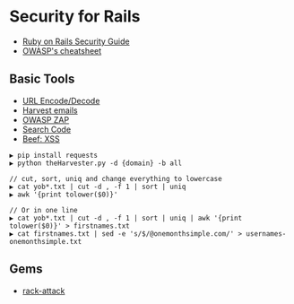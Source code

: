 # Security for Rails

* [Ruby on Rails Security Guide](http://guides.rubyonrails.org/security.html)
* [OWASP's cheatsheet](https://www.owasp.org/index.php/Ruby_on_Rails_Cheatsheet)

## Basic Tools

* [URL Encode/Decode](http://www.url-encode-decode.com/)
* [Harvest emails](https://github.com/laramies/theHarvester)
* [OWASP ZAP](https://github.com/zaproxy/zaproxy)
* [Search Code](https://searchcode.com)
* [Beef: XSS](http://beefproject.com/)

```
▶ pip install requests
▶ python theHarvester.py -d {domain} -b all
```

```
// cut, sort, uniq and change everything to lowercase
▶ cat yob*.txt | cut -d , -f 1 | sort | uniq
▶ awk '{print tolower($0)}'

// Or in one line
▶ cat yob*.txt | cut -d , -f 1 | sort | uniq | awk '{print tolower($0)}' > firstnames.txt
▶ cat firstnames.txt | sed -e 's/$/@onemonthsimple.com/' > usernames-onemonthsimple.txt
```

## Gems

* [rack-attack](https://github.com/kickstarter/rack-attack)